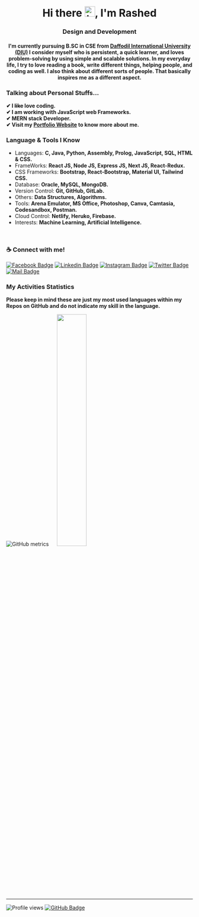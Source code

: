 <h1 align="center">Hi there <img src="https://user-images.githubusercontent.com/1303154/88677602-1635ba80-d120-11ea-84d8-d263ba5fc3c0.gif" width="28px" alt="hi">, I'm Rashed</h1>
<h3 align="center">Design and Development</h3>

<h4 align="center">
I'm currently pursuing B.SC in CSE from <a href="https://daffodilvarsity.edu.bd">Daffodil International University (DIU)</a> I consider myself who is persistent, a quick learner, and loves problem-solving by using simple and scalable solutions. In my everyday life, I try to love reading a book, write different things, helping people, and coding as well. I also think about different sorts of people. That basically inspires me as a different aspect.
</h4>

### Talking about Personal Stuffs...
**✔ I ~~like~~ love coding.**
<br/>
**✔ I am working with JavaScript web Frameworks.**
<br/>
**✔ MERN stack Developer.**
<br/>
**✔ Visit my [Portfolio Website](https://rashed-abir.web.app/ "Portfolio Website") to know more about me.**

### Language & Tools I Know

- Languages: **C, Java, Python, Assembly, Prolog, JavaScript, SQL, HTML & CSS.**
- FrameWorks: **React JS, Node JS, Express JS, Next JS, React-Redux.**
- CSS Frameworks: **Bootstrap, React-Bootstrap, Material UI, Tailwind CSS.**
- Database: **Oracle, MySQL, MongoDB.**
- Version Control: **Git, GitHub, GitLab.**
- Others: **Data Structures, Algorithms.**
- Tools: **Arena Emulator, MS Office, Photoshop, Canva, Camtasia, Codesandbox, Postman.**
- Cloud Control: **Netlify, Heruko, Firebase.**
- Interests: **Machine Learning, Artificial Intelligence.**
<br>

### ☕ Connect with me!

[![Facebook Badge](https://img.shields.io/badge/Facebook-1877F2?style=for-the-badge&logo=facebook&logoColor=white)](https://facebook.com/abu.rashed.abir) [![Linkedin Badge](https://img.shields.io/badge/LinkedIn-0077B5?style=for-the-badge&logo=linkedin&logoColor=white)](https://www.linkedin.com/in/rashedabir/) [![Instagram Badge](https://img.shields.io/badge/Instagram-E4405F?style=for-the-badge&logo=instagram&logoColor=white)](https://instagram.com/rashedabir_) [![Twitter Badge](https://img.shields.io/badge/Twitter-1DA1F2?style=for-the-badge&logo=twitter&logoColor=white)](https://twitter.com/rashedabir_) [![Mail Badge](https://img.shields.io/badge/Gmail-D14836?style=for-the-badge&logo=gmail&logoColor=white)](mailto:rashedabir.cse@gmail.com)
<br>

### My Activities Statistics
**Please keep in mind these are just my most used languages within my Repos on GitHub and do not indicate my skill in the language.**

![GitHub metrics](https://metrics.lecoq.io/rashedabir) &emsp; <img width="40%" src="https://github-readme-stats.vercel.app/api/top-langs/?username=rashedabir&layout=compact&theme=tokyonight">
<br>

------------

![Profile views](https://gpvc.arturio.dev/rashedabir) <a href="https://github.com/rashedabir?tab=followers"><img src="https://img.shields.io/github/followers/rashedabir?label=Followers&style=social" alt="GitHub Badge"></a> <img src="https://img.shields.io/badge/Ask%20me-anything-1abc9c.svg" alt="" />
